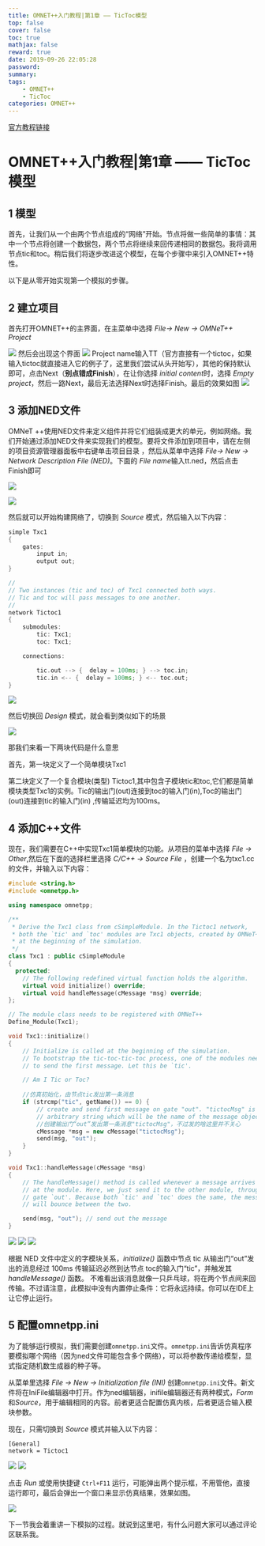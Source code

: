 ```yaml
---
title: OMNET++入门教程|第1章 —— TicToc模型
top: false
cover: false
toc: true
mathjax: false
reward: true
date: 2019-09-26 22:05:28
password:
summary:
tags:
    - OMNET++
    - TicToc
categories: OMNET++
---
```

[官方教程链接](https://docs.omnetpp.org/tutorials/tictoc/part1/)
# OMNET++入门教程|第1章 —— TicToc模型

## 1 模型
首先，让我们从一个由两个节点组成的“网络”开始。节点将做一些简单的事情：其中一个节点将创建一个数据包，两个节点将继续来回传递相同的数据包。我将调用节点tic和toc。稍后我们将逐步改进这个模型，在每个步骤中来引入OMNET++特性。

以下是从零开始实现第一个模拟的步骤。
## 2 建立项目
首先打开OMNET++的主界面，在主菜单中选择 *File-> New -> OMNeT++ Project* 

![](https://i.loli.net/2019/09/27/xKrMTzNh4eAZtWb.jpg)
然后会出现这个界面
![](https://i.loli.net/2019/09/27/3tzclP761W2xTNv.jpg)
Project name输入TT（官方直接有一个tictoc，如果输入tictoc就直接进入它的例子了，这里我们尝试从头开始写），其他的保持默认即可，点击Next（**别点错成Finish**），在让你选择 *initial content*时，选择 *Empty project*，然后一路Next，最后无法选择Next时选择Finish。最后的效果如图
![](https://i.loli.net/2019/09/27/NUyIA9vVSc5jhfg.jpg)
## 3 添加NED文件
OMNeT ++使用NED文件来定义组件并将它们组装成更大的单元，例如网络。我们开始通过添加NED文件来实现我们的模型。要将文件添加到项目中，请在左侧的项目资源管理器面板中右键单击项目目录 ，然后从菜单中选择 *File-> New -> Network Description File (NED)*。下面的 *File name*输入tt.ned，然后点击Finish即可

![](https://i.loli.net/2019/09/27/8GVsEzim71RcJto.png)

![](https://i.loli.net/2019/09/27/8s9RTVca4UGNfXz.png)

然后就可以开始构建网络了，切换到 *Source* 模式，然后输入以下内容：



```cpp
simple Txc1
{
    gates:
        input in;
        output out;
}

//
// Two instances (tic and toc) of Txc1 connected both ways.
// Tic and toc will pass messages to one another.
//
network Tictoc1
{
    submodules:
        tic: Txc1;
        toc: Txc1;

    connections:

        tic.out --> {  delay = 100ms; } --> toc.in;
        tic.in <-- {  delay = 100ms; } <-- toc.out;
}
```
![](https://i.loli.net/2019/09/27/1PZGJVpD4ug5jcd.png)

然后切换回 *Design* 模式，就会看到类似如下的场景

![](https://i.loli.net/2019/09/27/Pf2wZY35xtbuicC.png)

那我们来看一下两块代码是什么意思

首先，第一块定义了一个简单模块Txc1

第二块定义了一个复合模块(类型) Tictoc1,其中包含子模块tic和toc,它们都是简单模块类型Txc1的实例。Tic的输出门(out)连接到toc的输入门(in),Toc的输出门(out)连接到tic的输入门(in) ,传输延迟均为100ms。

## 4 添加C++文件
现在，我们需要在C++中实现Txc1简单模块的功能。从项目的菜单中选择 *File -> Other*,然后在下面的选择栏里选择 *C/C++ -> Source File* ，创建一个名为txc1.cc的文件，并输入以下内容：
```cpp
#include <string.h>
#include <omnetpp.h>

using namespace omnetpp;

/**
 * Derive the Txc1 class from cSimpleModule. In the Tictoc1 network,
 * both the `tic' and `toc' modules are Txc1 objects, created by OMNeT++
 * at the beginning of the simulation.
 */
class Txc1 : public cSimpleModule
{
  protected:
    // The following redefined virtual function holds the algorithm.
    virtual void initialize() override;
    virtual void handleMessage(cMessage *msg) override;
};

// The module class needs to be registered with OMNeT++
Define_Module(Txc1);

void Txc1::initialize()
{
    // Initialize is called at the beginning of the simulation.
    // To bootstrap the tic-toc-tic-toc process, one of the modules needs
    // to send the first message. Let this be `tic'.

    // Am I Tic or Toc?
    
    //仿真初始化，由节点tic发出第一条消息
    if (strcmp("tic", getName()) == 0) {
        // create and send first message on gate "out". "tictocMsg" is an
        // arbitrary string which will be the name of the message object.
        //创建输出门“out”发出第一条消息"tictocMsg"，不过发的啥这里并不关心
        cMessage *msg = new cMessage("tictocMsg");
        send(msg, "out");
    }
}

void Txc1::handleMessage(cMessage *msg)
{
    // The handleMessage() method is called whenever a message arrives
    // at the module. Here, we just send it to the other module, through
    // gate `out'. Because both `tic' and `toc' does the same, the message
    // will bounce between the two.

    send(msg, "out"); // send out the message
}
```

![](https://i.loli.net/2019/09/27/bOmDvLfCaF3KBlI.png)
![](https://i.loli.net/2019/09/27/ItZmzQnHFPgYpE6.png)
![](https://i.loli.net/2019/09/27/5gGz376LDIKbBaX.png)

根据 NED 文件中定义的字模块关系，*initialize()* 函数中节点 tic 从输出门“out”发出的消息经过 100ms 传输延迟必然到达节点 toc的输入门“tic”，并触发其 *handleMessage()* 函数。 不难看出该消息就像一只乒乓球，将在两个节点间来回传输。不过请注意，此模拟中没有内置停止条件：它将永远持续。你可以在IDE上让它停止运行。

## 5 配置omn​​etpp.ini

为了能够运行模拟，我们需要创建`omnetpp.ini`文件。`omnetpp.ini`告诉仿真程序要模拟哪个网络（因为ned文件可能包含多个网络），可以将参数传递给模型，显式指定随机数生成器的种子等。

从菜单里选择 *File -> New -> Initialization file (INI)* 创建`omnetpp.ini`文件。新文件将在IniFile编辑器中打开。作为ned编辑器，inifile编辑器还有两种模式，*Form*和*Source*，用于编辑相同的内容。前者更适合配置仿真内核，后者更适合输入模块参数。

现在，只需切换到 *Source* 模式并输入以下内容：

```
[General]
network = Tictoc1
```
![](https://i.loli.net/2019/09/27/ZHyoesIrKWSPMjt.png)
![](https://i.loli.net/2019/09/27/hHW5ISEtoTdCa3v.png)

点击 *Run* 或使用快捷键 `Ctrl+F11` 运行，可能弹出两个提示框，不用管他，直接运行即可，最后会弹出一个窗口来显示仿真结果，效果如图。

![](https://i.loli.net/2019/09/27/b8Bhryno1U5luvL.gif)

下一节我会着重讲一下模拟的过程。就说到这里吧，有什么问题大家可以通过评论区联系我。
